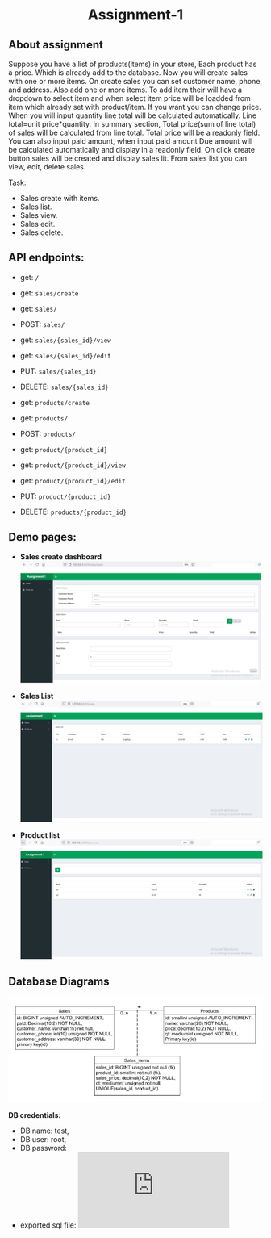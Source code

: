 <h1 align="center">Assignment-1</h1>

## About assignment

Suppose you have a list of products(items) in your store, Each product has a price. Which is already add to the database. Now you will create sales with one or more items.
On create sales you can set customer name, phone, and address. Also add one or more items. To add item their will have a dropdown to select item and when select item price will be loadded from item which already set with product/item.
If you want you can change price.
When you will input quantity line total will be calculated automatically. Line total=unit price*quantity.
In summary section, Total price(sum of line total) of sales will be calculated from line total. Total price will be a readonly field.
You can also input paid amount, when input paid amount Due amount will be calculated automatically and display in a readonly field.
On click create button sales will be created and display sales lit.
From sales list you can view, edit, delete sales.

Task:
- Sales create with items.
- Sales list.
- Sales view.
- Sales edit.
- Sales delete.


## API endpoints:

- get: ``/``
- get: ``sales/create``
- get: ``sales/``
- POST: ``sales/``
- get: ``sales/{sales_id}/view``
- get: ``sales/{sales_id}/edit``
- PUT: ``sales/{sales_id}``
- DELETE: ``sales/{sales_id}``

- get: ``products/create``
- get: ``products/``
- POST: ``products/``
- get: ``product/{product_id}``
- get: ``product/{product_id}/view``
- get: ``product/{product_id}/edit``
- PUT: ``product/{product_id}``
- DELETE: ``products/{product_id}``

## Demo pages:

- **Sales create dashboard**
![alt text](https://github.com/BimalNSU/test/blob/master/Resourse_n_diagrams/page1.jpg?raw=true)

- **Sales List**
![alt text](https://github.com/BimalNSU/test/blob/master/Resourse_n_diagrams/page2.jpg?raw=true)

- **Product list**
![alt text](https://github.com/BimalNSU/test/blob/master/Resourse_n_diagrams/page3.jpg?raw=true)

## Database Diagrams
![alt text](https://github.com/BimalNSU/test/blob/master/Resourse_n_diagrams/db_design.jpg?raw=true)

**DB credentials:**
- DB name: test,
- DB user: root,
- DB password: 
- exported sql file: ![alt text](https://github.com/BimalNSU/test/blob/master/Resourse_n_diagrams/test.sql?raw=true)
